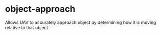# object-approach
Allows UAV to accurately approach object by determining how it is moving relative to that object
